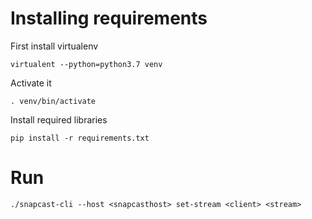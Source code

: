 # Installing requirements

First install virtualenv

    virtualent --python=python3.7 venv

Activate it

    . venv/bin/activate

Install required libraries

    pip install -r requirements.txt



# Run

    ./snapcast-cli --host <snapcasthost> set-stream <client> <stream>

